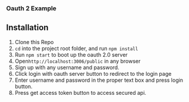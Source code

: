 ### Oauth 2 Example

## Installation

1. Clone this Repo
2. `cd` into the project root folder, and run `npm install`
3. Run `npm start` to boot up the oauth 2.0 server
4. Open`http://localhost:3006/public` in any browser
5. Sign up with any username and password.
6. Click login with oauth server button to redirect to the login page
7. Enter username and password in the proper text box and press login button.
8. Press get access token button to access secured api.
